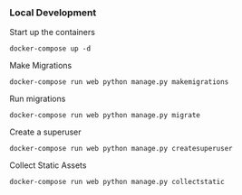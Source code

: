 ### Local Development

Start up the containers
```shell
docker-compose up -d
```

Make Migrations

```shell
docker-compose run web python manage.py makemigrations
```

Run migrations
```shell
docker-compose run web python manage.py migrate
```

Create a superuser
```shell
docker-compose run web python manage.py createsuperuser
```

Collect Static Assets
```shell
docker-compose run web python manage.py collectstatic
```